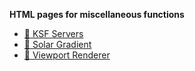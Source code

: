 **HTML pages for miscellaneous functions**

- [🌊 KSF Servers](https://ruukulada.github.io/HtmlPages/KsfServers)
- [🌅 Solar Gradient](https://ruukulada.github.io/HtmlPages/SolarGradient)
- [📼 Viewport Renderer](https://ruukulada.github.io/HtmlPages/ViewportRenderer)
